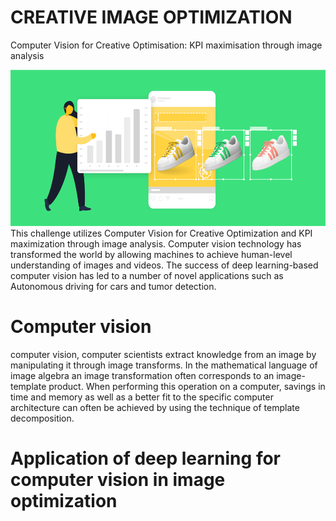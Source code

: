 # CREATIVE IMAGE OPTIMIZATION

Computer Vision for Creative Optimisation: KPI maximisation through image analysis

<img src="/data/imageopt.png" alt="isolated" width="1000" height="250"/>
This challenge utilizes Computer Vision for Creative Optimization and KPI maximization through image analysis. Computer vision technology has transformed the world by allowing machines to achieve human-level understanding of images and videos. The success of deep learning-based computer vision has led to a number of novel applications such as Autonomous driving for cars and tumor detection.

# Computer vision
computer vision, computer scientists extract knowledge from an image by manipulating it through image transforms. In the mathematical language of image algebra an image transformation often corresponds to an image-template product. When performing this operation on a computer, savings in time and memory as well as a better fit to the specific computer architecture can often be achieved by using the technique of template decomposition.
# Application of deep learning for computer vision in image optimization 

